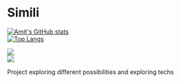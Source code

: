 # Simili
[![Amit's GitHub stats](https://github-readme-stats.vercel.app/api?username=sramitsharma&show_icons=true&theme=radical)](https://github.com/sramitsharma/simili)
<br>
[![Top Langs](https://github-readme-stats.vercel.app/api/top-langs/?username=sramitsharma&layout=compact)](https://github.com/sramitsharma/simili)

<a href="https://github.com/sramitsharma/simili">
  <img align="center" src="https://github-readme-stats.vercel.app/api?username=sramitsharma&show_icons=true&theme=radical" />
</a>
<br>
<a href="https://github.com/sramitsharma/simili">
  <img align="center" src="https://github-readme-stats.vercel.app/api/top-langs/?username=sramitsharma&layout=compact" />
</a>

Project exploring different possibilities and exploring techs
